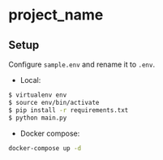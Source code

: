 # project_name

## Setup

Configure `sample.env` and rename it to `.env`.

- Local:

```sh
$ virtualenv env
$ source env/bin/activate
$ pip install -r requirements.txt
$ python main.py
```

- Docker compose:

```sh
docker-compose up -d
```
